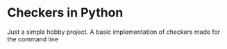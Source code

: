 # Checkers in Python
Just a simple hobby project. A basic implementation of checkers made for the command line
